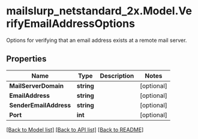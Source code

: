 # mailslurp_netstandard_2x.Model.VerifyEmailAddressOptions
Options for verifying that an email address exists at a remote mail server.

## Properties

Name | Type | Description | Notes
------------ | ------------- | ------------- | -------------
**MailServerDomain** | **string** |  | [optional] 
**EmailAddress** | **string** |  | [optional] 
**SenderEmailAddress** | **string** |  | [optional] 
**Port** | **int** |  | [optional] 

[[Back to Model list]](../README#documentation-for-models) [[Back to API list]](../README#documentation-for-api-endpoints) [[Back to README]](../README)

